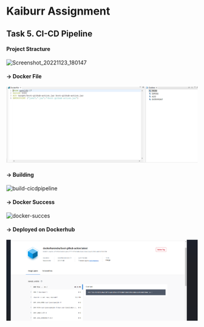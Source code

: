 # Kaiburr Assignment


## Task 5. CI-CD Pipeline

#### Project Stracture

![Screenshot_20221123_180147](https://user-images.githubusercontent.com/82948471/203548363-0e30c304-abee-4c7f-b2f1-c34ead030441.png)

#### -> Docker File

![](https://raw.githubusercontent.com/Harendra84/assignment-kaiburr/main/screenshots/cicdpipeline/Dokerfile.png)

#### -> Building

![build-cicdpipeline](https://user-images.githubusercontent.com/92125458/232106604-96fd2f6e-f5b6-4fdc-87d3-bb7857ec6ac8.png)

#### -> Docker Success

![docker-succes](https://user-images.githubusercontent.com/92125458/232106412-996b4eb0-b4d5-4bc4-90fe-851503ada34d.png)


#### -> Deployed on Dockerhub

![](https://raw.githubusercontent.com/Harendra84/assignment-kaiburr/main/screenshots/cicdpipeline/docker-hubs.png)
